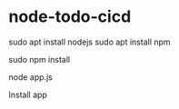 # node-todo-cicd

sudo apt install nodejs
sudo apt install npm


sudo npm install

node app.js

Install app
